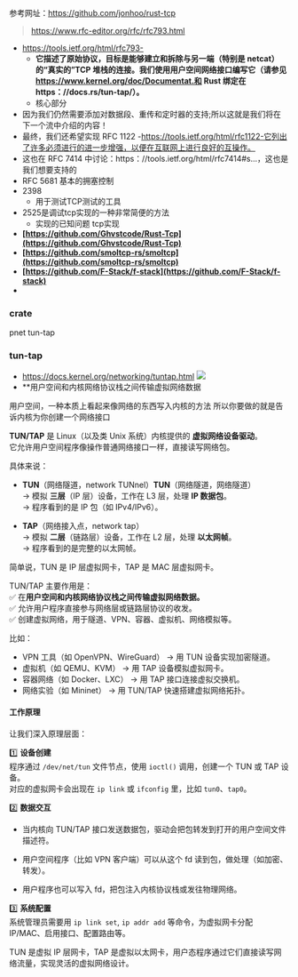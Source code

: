 参考网址：https://github.com/jonhoo/rust-tcp
>https://www.rfc-editor.org/rfc/rfc793.html
- https://tools.ietf.org/html/rfc793-
	- **它描述了原始协议，目标是能够建立和拆除与另一端（特别是 netcat）的“真实的”TCP 堆栈的连接。我们使用用户空间网络接口编写它（请参见 https://www.kernel.org/doc/Documentat.和 Rust 绑定在 https：//docs.rs/tun-tap/）。**
	- 核心部分
- 因为我们仍然需要添加对数据段、重传和定时器的支持;所以这就是我们将在下一个流中介绍的内容！
- 最终，我们还希望实现 RFC 1122 -https://tools.ietf.org/html/rfc1122-它列出了许多必须进行的进一步增强，以便在互联网上进行良好的互操作。
- 这也在 RFC 7414 中讨论：https：//tools.ietf.org/html/rfc7414#s...，这也是我们想要支持的
- RFC 5681 基本的拥塞控制
- 2398
	- 用于测试TCP测试的工具
- 2525是调试tcp实现的一种非常简便的方法
	- 实现的已知问题
 tcp实现
-  **[https://github.com/Ghvstcode/Rust-Tcp](https://github.com/Ghvstcode/Rust-Tcp)**
- **[https://github.com/smoltcp-rs/smoltcp](https://github.com/smoltcp-rs/smoltcp)**
- **[https://github.com/F-Stack/f-stack](https://github.com/F-Stack/f-stack)**
- 
### crate
pnet
tun-tap

### tun-tap
- https://docs.kernel.org/networking/tuntap.html
![](Pasted%20image%2020250601221355.png)
- **用户空间和内核网络协议栈之间传输虚拟网络数据

用户空间，一种本质上看起来像网络的东西写入内核的方法
所以你要做的就是告诉内核为你创建一个网络接口

**TUN/TAP** 是 Linux（以及类 Unix 系统）内核提供的 **虚拟网络设备驱动**。  
它允许用户空间程序像操作普通网络接口一样，直接读写网络包。

具体来说：

- **TUN**（网络隧道，network TUNnel）**TUN**（网络隧道，网络隧道）  
    → 模拟 **三层**（IP 层）设备，工作在 L3 层，处理 **IP 数据包**。  
    → 程序看到的是 IP 包（如 IPv4/IPv6）。
    
- **TAP**（网络接入点，network tap）  
    → 模拟 **二层**（链路层）设备，工作在 L2 层，处理 **以太网帧**。  
    → 程序看到的是完整的以太网帧。
    

简单说，TUN 是 IP 层虚拟网卡，TAP 是 MAC 层虚拟网卡。

TUN/TAP 主要作用是：  
✅ 在**用户空间和内核网络协议栈之间传输虚拟网络数据。**  
✅ 允许用户程序直接参与网络层或链路层协议的收发。  
✅ 创建虚拟网络，用于隧道、VPN、容器、虚拟机、网络模拟等。

比如：

- VPN 工具（如 OpenVPN、WireGuard） → 用 TUN 设备实现加密隧道。
- 虚拟机（如 QEMU、KVM） → 用 TAP 设备模拟虚拟网卡。
- 容器网络（如 Docker、LXC） → 用 TAP 接口连接虚拟交换机。
- 网络实验（如 Mininet） → 用 TUN/TAP 快速搭建虚拟网络拓扑。

#### **工作原理**

让我们深入原理层面：

1️⃣ **设备创建**  
程序通过 `/dev/net/tun` 文件节点，使用 `ioctl()` 调用，创建一个 TUN 或 TAP 设备。  
对应的虚拟网卡会出现在 `ip link` 或 `ifconfig` 里，比如 `tun0`、`tap0`。

2️⃣ **数据交互**

- 当内核向 TUN/TAP 接口发送数据包，驱动会把包转发到打开的用户空间文件描述符。
    
- 用户空间程序（比如 VPN 客户端）可以从这个 fd 读到包，做处理（如加密、转发）。
    
- 用户程序也可以写入 fd，把包注入内核协议栈或发往物理网络。
    

3️⃣ **系统配置**  
系统管理员需要用 `ip link set`, `ip addr add` 等命令，为虚拟网卡分配 IP/MAC、启用接口、配置路由等。

TUN 是虚拟 IP 层网卡，TAP 是虚拟以太网卡，用户态程序通过它们直接读写网络流量，实现灵活的虚拟网络设计。